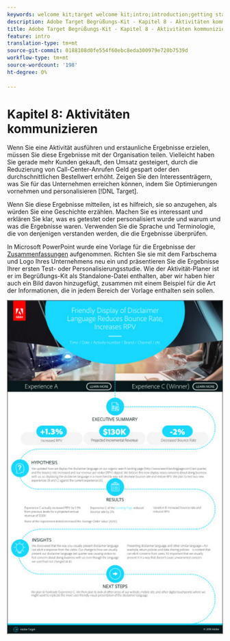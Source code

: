 ```yaml
---
keywords: welcome kit;target welcome kit;intro;introduction;getting started
description: Adobe Target Begrüßungs-Kit - Kapitel 8 - Aktivitäten kommunizieren
title: Adobe Target Begrüßungs-Kit - Kapitel 8 - Aktivitäten kommunizieren
feature: intro
translation-type: tm+mt
source-git-commit: 0188108d0fe554f60ebc8eda300979e720b7539d
workflow-type: tm+mt
source-wordcount: '198'
ht-degree: 0%

---
```



# Kapitel 8: Aktivitäten kommunizieren

Wenn Sie eine Aktivität ausführen und erstaunliche Ergebnisse erzielen, müssen Sie diese Ergebnisse mit der Organisation teilen. Vielleicht haben Sie gerade mehr Kunden gekauft, den Umsatz gesteigert, durch die Reduzierung von Call-Center-Anrufen Geld gespart oder den durchschnittlichen Bestellwert erhöht. Zeigen Sie den Interessenträgern, was Sie für das Unternehmen erreichen können, indem Sie Optimierungen vornehmen und personalisieren [!DNL Target].

Wenn Sie diese Ergebnisse mitteilen, ist es hilfreich, sie so anzugehen, als würden Sie eine Geschichte erzählen. Machen Sie es interessant und erklären Sie klar, was es getestet oder personalisiert wurde und warum und was die Ergebnisse waren. Verwenden Sie die Sprache und Terminologie, die von denjenigen verstanden werden, die die Ergebnisse überprüfen.

In Microsoft PowerPoint wurde eine Vorlage für die Ergebnisse der [Zusammenfassungen](/help/assets/executive-summary.zip) aufgenommen. Richten Sie sie mit dem Farbschema und Logo Ihres Unternehmens neu ein und präsentieren Sie die Ergebnisse Ihrer ersten Test- oder Personalisierungsstudie. Wie der Aktivität-Planer ist er im Begrüßungs-Kit als Standalone-Datei enthalten, aber wir haben hier auch ein Bild davon hinzugefügt, zusammen mit einem Beispiel für die Art der Informationen, die in jedem Bereich der Vorlage enthalten sein sollen.

![Zusammenfassender Bericht](/help/c-intro/assets/executive-summary-report.png)